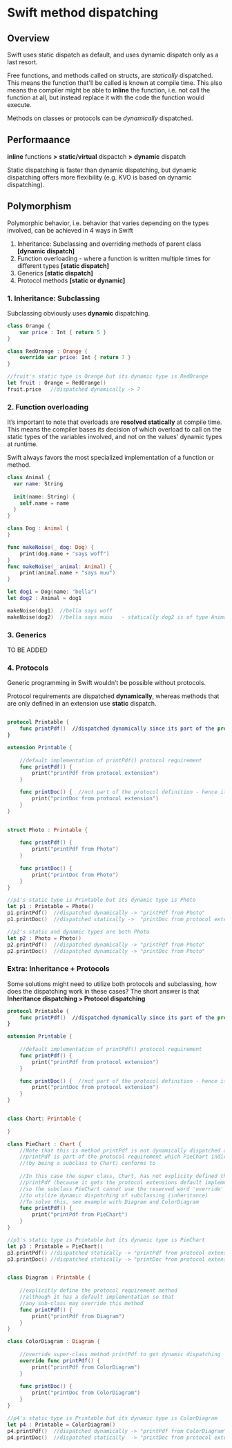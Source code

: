 # Swift method dispatching

## Overview

Swift uses static dispatch as default, and uses dynamic dispatch only as a last resort.

Free functions, and methods called on structs, are _statically_ dispatched. 
This means the function that'll be called is known at compile time. 
This also means the compiler might be able to **inline** the function, i.e. not call the function at all, but instead replace it with the code the function would execute.

Methods on classes or protocols can be _dynamically_ dispatched. 

## Performaance
**inline** functions **>** **static/virtual** dispactch **>** **dynamic** dispatch

Static dispatching is faster than dynamic dispatching, but dynamic dispatching offers more flexibility (e.g. KVO is based on dynamic dispatching).


## Polymorphism
Polymorphic behavior, i.e. behavior that varies depending on the types involved, can be achieved in 4 ways in Swift

1. Inheritance: Subclassing and overriding methods of parent class **[dynamic dispatch]**
2. Function overloading - where a function is written multiple times for different types **[static dispatch]**
3. Generics **[static dispatch]**
4. Protocol methods **[static or dynamic]**

### 1. Inheritance: Subclassing
Subclassing obviously uses **dynamic** dispatching.

```swift
class Orange {
    var price : Int { return 5 }
}

class RedOrange : Orange {
    override var price: Int { return 7 }
}

//fruit's static type is Orange but its dynamic type is RedOrange
let fruit : Orange = RedOrange()
fruit.price   //dispatched dynamically -> 7
```


### 2. Function overloading  
It’s important to note that overloads are **resolved statically** at compile time. 
This means the compiler bases its decision of which overload to call on the static types of the variables involved, and not on the values' dynamic types at runtime.

Swift always favors the most specialized implementation of a function or method.

```swift
class Animal {
  var name: String
  
  init(name: String) {
    self.name = name
  }
}

class Dog : Animal {
}

func makeNoise(_ dog: Dog) {
    print(dog.name + "says woff")
}
func makeNoise(_ animal: Animal) {
    print(animal.name + "says muu")
}

let dog1 = Dog(name: "bella")
let dog2 : Animal = dog1

makeNoise(dog1)  //bella says woff
makeNoise(dog2)  //bella says muuu   - statically dog2 is of type Animal and not Dog
```

### 3. Generics

TO BE ADDED


### 4. Protocols
Generic programming in Swift wouldn’t be possible without protocols.

Protocol requirements are dispatched **dynamically**, whereas methods that are only defined in an extension use **static** dispatch.

```swift

protocol Printable {
    func printPdf()  //dispatched dynamically since its part of the protocol requirement
}

extension Printable {
    
    //default implementation of printPdf() protocol requirement
    func printPdf() {
        print("printPdf from protocol extension")
    }

    func printDoc() {  //not part of the protocol definition - hence its statically dispatched
        print("printDoc from protocol extension")
    }
}


struct Photo : Printable {
    
    func printPdf() {
        print("printPdf from Photo")
    }
    
    func printDoc() {
        print("printDoc from Photo")
    }
}

//p1's static type is Printable but its dynamic type is Photo
let p1 : Printable = Photo()
p1.printPdf()  //dispatched dynamically -> "printPdf from Photo"
p1.printDoc()  //dispatched statically ->  "printDoc from protocol extension"

//p2's static and dynamic types are both Photo
let p2 : Photo = Photo()
p2.printPdf()  //dispatched dynamically -> "printPdf from Photo"
p2.printDoc()  //dispatched dynamically -> "printDoc from Photo"

```

### Extra: Inheritance + Protocols
Some solutions might need to utilize both protocols and subclassing, how does the dispatching work in these cases? 
The short answer is that **Inheritance dispatching > Protocol dispatching**

```swift
protocol Printable {
    func printPdf()  //dispatched dynamically since its part of the protocol requirement
}

extension Printable {
    
    //default implementation of printPdf() protocol requirement
    func printPdf() {
        print("printPdf from protocol extension")
    }

    func printDoc() {  //not part of the protocol definition - hence its statically dispatched
        print("printDoc from protocol extension")
    }
}


class Chart: Printable {
    
}

class PieChart : Chart {
    //Note that this is method printPdf is not dynamically dispatched although
    //printPdf is part of the protocol requirement which PieChart indirectly
    //(by being a subclass to Chart) conforms to
    
    //In this case the super class, Chart, has not explicity defined the method
    //printPdf (because it gets the protocol extensions default implementation),
    //so the subclass PieChart cannot use the reserved word 'override' in order
    //to utilize dynamic dispatching of subclassing (inheritance)
    //To solve this, see example with Diagram and ColorDiagram
    func printPdf() {
        print("printPdf from PieChart")
    }
}

//p3's static type is Printable but its dynamic type is PieChart
let p3 : Printable = PieChart()
p3.printPdf() //dispatched statically -> "printPdf from protocol extension"
p3.printDoc() //dispatched statically -> "printDoc from protocol extension"


class Diagram : Printable {
    
    //explicitly define the protocol requirement method
    //although it has a default implementation so that
    //any sub-class may override this method
    func printPdf() {
        print("printPdf from Diagram")
    }
}

class ColorDiagram : Diagram {
    
    //override super-class method printPdf to get dynamic dispatching
    override func printPdf() {
        print("printPdf from ColorDiagram")
    }
    
    func printDoc() {
        print("printDoc from ColorDiagram")
    }
}

//p4's static type is Printable but its dynamic type is ColorDiagram
let p4 : Printable = ColorDiagram()
p4.printPdf()  //dispatched dynamically -> "printPdf from ColorDiagram"
p4.printDoc()  //dispatched statically  -> "printDoc from protocol extension"
```


